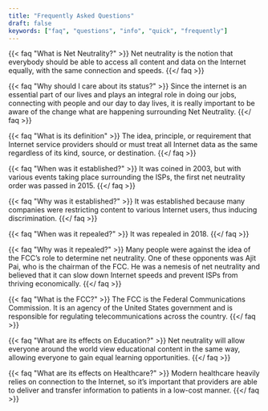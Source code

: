 ```yaml
---
title: "Frequently Asked Questions"
draft: false
keywords: ["faq", "questions", "info", "quick", "frequently"]
---
```


{{< faq "What is Net Neutrality?" >}}
Net neutrality is the notion that everybody should be able to access all content and data on the Internet equally, with the same connection and speeds.
{{</ faq >}}

{{< faq "Why should I care about its status?" >}}
Since the internet is an essential part of our lives and plays an integral role in doing our jobs, connecting with people and our day to day lives, it is really important to be aware of the change what are happening surrounding Net Neutrality. 
{{</ faq >}}


{{< faq "What is its definition" >}}
The idea, principle, or requirement that Internet service providers should or must treat all Internet data as the same regardless of its kind, source, or destination.
{{</ faq >}}


{{< faq "When was it established?" >}}
It was coined in 2003, but with various events taking place surrounding the ISPs, the first net neutrality order was passed in 2015.
{{</ faq >}}

{{< faq "Why was it established?" >}}
It was established because many companies were restricting content to various Internet users, thus inducing discrimination.
{{</ faq >}}


{{< faq "When was it repealed?" >}}
It was repealed in 2018.
{{</ faq >}}

{{< faq "Why was it repealed?" >}}
Many people were against the idea of the FCC’s role to determine net neutrality. One of these opponents was Ajit Pai, who is the chairman of the FCC. He was a nemesis of net neutrality and believed that it can slow down Internet speeds and prevent ISPs from thriving economically. 
{{</ faq >}}

{{< faq "What is the FCC?" >}}
The FCC is the Federal Communications Commission. It is an agency of the United States government and is responsible for regulating telecommunications across the country.
{{</ faq >}}

{{< faq "What are its effects on Education?" >}}
Net neutrality will allow everyone around the world view educational content in the same way, allowing everyone to gain equal learning opportunities.
{{</ faq >}}

{{< faq "What are its effects on Healthcare?" >}}
Modern healthcare heavily relies on connection to the Internet, so it’s important that providers are able to deliver and transfer information to patients in a low-cost manner. 
{{</ faq >}}




